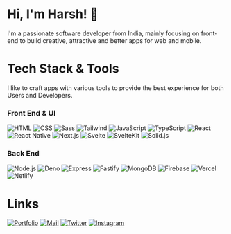 
# Hi, I'm Harsh! 👋
I'm a passionate software developer from India, mainly focusing on front-end to build creative, attractive and better  apps for web and mobile.

# Tech Stack & Tools
I like to craft apps with various tools to provide the best experience for both Users and Developers.

### Front End & UI
![HTML](https://img.shields.io/badge/HTML5-E34F26?style=for-the-badge&logo=html5&logoColor=white)
![CSS](https://img.shields.io/badge/CSS3-1572B6?style=for-the-badge&logo=css3&logoColor=white)
![Sass](https://img.shields.io/badge/Sass-CC6699?style=for-the-badge&logo=sass&logoColor=white)
![Tailwind](https://img.shields.io/badge/Tailwind_CSS-38B2AC?style=for-the-badge&logo=tailwind-css&logoColor=white)
![JavaScript](https://img.shields.io/badge/JavaScript-323330?style=for-the-badge&logo=javascript&logoColor=F7DF1E)
![TypeScript](https://img.shields.io/badge/TypeScript-007ACC?style=for-the-badge&logo=typescript&logoColor=white)
![React](https://img.shields.io/badge/React-20232A?style=for-the-badge&logo=react&logoColor=61DAFB)
![React Native](https://img.shields.io/badge/React_Native-20232A?style=for-the-badge&logo=react&logoColor=61DAFB)
![Next.js](https://img.shields.io/badge/next.js-000000?style=for-the-badge&logo=nextdotjs&logoColor=white)
![Svelte](https://img.shields.io/badge/Svelte-4A4A55?style=for-the-badge&logo=svelte&logoColor=FF3E00)
![SvelteKit](https://img.shields.io/badge/SvelteKit-FF3E00?style=for-the-badge&logo=Svelte&logoColor=white)
![Solid.js](https://img.shields.io/badge/Solid%20JS-2C4F7C?style=for-the-badge&logo=solid&logoColor=white)

### Back End
![Node.js](https://img.shields.io/badge/Node.js-339933?style=for-the-badge&logo=nodedotjs&logoColor=white)
![Deno](https://img.shields.io/badge/Deno-464647?style=for-the-badge&logo=deno&logoColor=white)
![Express](https://img.shields.io/badge/Express.js-000000?style=for-the-badge&logo=express&logoColor=white)
![Fastify](https://img.shields.io/badge/fastify-202020?style=for-the-badge&logo=fastify&logoColor=white)
![MongoDB](https://img.shields.io/badge/MongoDB-4EA94B?style=for-the-badge&logo=mongodb&logoColor=white)
![Firebase](https://img.shields.io/badge/firebase-ffca28?style=for-the-badge&logo=firebase&logoColor=black)
![Vercel](https://img.shields.io/badge/Vercel-000000?style=for-the-badge&logo=vercel&logoColor=white)
![Netlify](https://img.shields.io/badge/Netlify-00C7B7?style=for-the-badge&logo=netlify&logoColor=white)

# Links
[![Portfolio](https://img.shields.io/badge/my_portfolio-000?style=for-the-badge&logo=ko-fi&logoColor=white)](https://hrvs.me)
[![Mail](https://img.shields.io/badge/Gmail-D14836?style=for-the-badge&logo=gmail&logoColor=white)](mailto:hrvsdev@gmail.com)
[![Twitter](https://img.shields.io/badge/twitter-1DA1F2?style=for-the-badge&logo=twitter&logoColor=white)](https://twitter.com/itsharshvyas)
[![Instagram](https://img.shields.io/badge/Instagram-E4405F?style=for-the-badge&logo=instagram&logoColor=white)](https://instagram.com/harshvyasdev)

